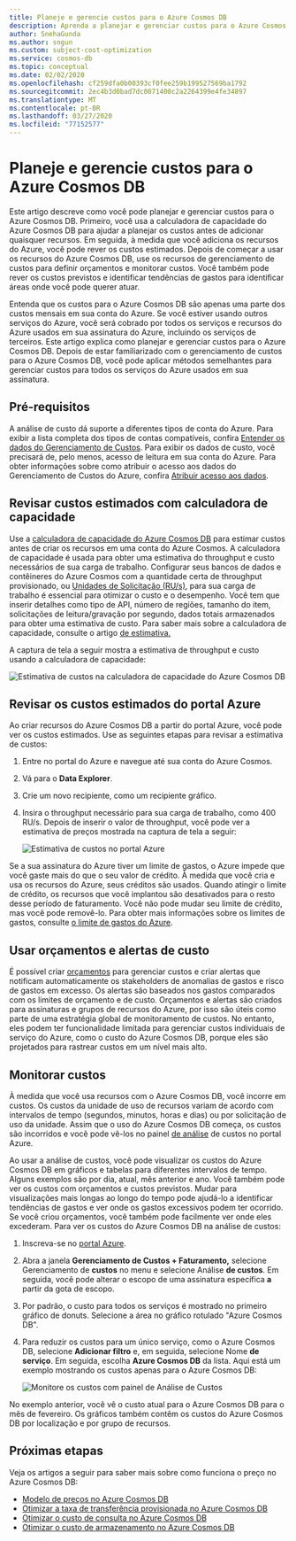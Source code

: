 ```yaml
---
title: Planeje e gerencie custos para o Azure Cosmos DB
description: Aprenda a planejar e gerenciar custos para o Azure Cosmos DB usando a análise de custos no portal Azure.
author: SnehaGunda
ms.author: sngun
ms.custom: subject-cost-optimization
ms.service: cosmos-db
ms.topic: conceptual
ms.date: 02/02/2020
ms.openlocfilehash: cf259dfa0b00393cf0fee259b199527569ba1792
ms.sourcegitcommit: 2ec4b3d0bad7dc0071400c2a2264399e4fe34897
ms.translationtype: MT
ms.contentlocale: pt-BR
ms.lasthandoff: 03/27/2020
ms.locfileid: "77152577"
---
```

# <a name="plan-and-manage-costs-for-azure-cosmos-db"></a>Planeje e gerencie custos para o Azure Cosmos DB

Este artigo descreve como você pode planejar e gerenciar custos para o Azure Cosmos DB. Primeiro, você usa a calculadora de capacidade do Azure Cosmos DB para ajudar a planejar os custos antes de adicionar quaisquer recursos. Em seguida, à medida que você adiciona os recursos do Azure, você pode rever os custos estimados. Depois de começar a usar os recursos do Azure Cosmos DB, use os recursos de gerenciamento de custos para definir orçamentos e monitorar custos. Você também pode rever os custos previstos e identificar tendências de gastos para identificar áreas onde você pode querer atuar.

Entenda que os custos para o Azure Cosmos DB são apenas uma parte dos custos mensais em sua conta do Azure. Se você estiver usando outros serviços do Azure, você será cobrado por todos os serviços e recursos do Azure usados em sua assinatura do Azure, incluindo os serviços de terceiros. Este artigo explica como planejar e gerenciar custos para o Azure Cosmos DB. Depois de estar familiarizado com o gerenciamento de custos para o Azure Cosmos DB, você pode aplicar métodos semelhantes para gerenciar custos para todos os serviços do Azure usados em sua assinatura.

## <a name="prerequisites"></a>Pré-requisitos

A análise de custo dá suporte a diferentes tipos de conta do Azure. Para exibir a lista completa dos tipos de contas compatíveis, confira [Entender os dados do Gerenciamento de Custos](../cost-management-billing/costs/understand-cost-mgt-data.md). Para exibir os dados de custo, você precisará de, pelo menos, acesso de leitura em sua conta do Azure. Para obter informações sobre como atribuir o acesso aos dados do Gerenciamento de Custos do Azure, confira [Atribuir acesso aos dados](../cost-management-billing/costs/assign-access-acm-data.md).

## <a name="review-estimated-costs-with-capacity-calculator"></a>Revisar custos estimados com calculadora de capacidade

Use a [calculadora de capacidade do Azure Cosmos DB](https://cosmos.azure.com/capacitycalculator/) para estimar custos antes de criar os recursos em uma conta do Azure Cosmos. A calculadora de capacidade é usada para obter uma estimativa do throughput e custo necessários de sua carga de trabalho. Configurar seus bancos de dados e contêineres do Azure Cosmos com a quantidade certa de throughput provisionado, ou [Unidades de Solicitação (RU/s)](request-units.md), para sua carga de trabalho é essencial para otimizar o custo e o desempenho. Você tem que inserir detalhes como tipo de API, número de regiões, tamanho do item, solicitações de leitura/gravação por segundo, dados totais armazenados para obter uma estimativa de custo. Para saber mais sobre a calculadora de capacidade, consulte o artigo [de estimativa.](estimate-ru-with-capacity-planner.md)

A captura de tela a seguir mostra a estimativa de throughput e custo usando a calculadora de capacidade:

![Estimativa de custos na calculadora de capacidade do Azure Cosmos DB](./media/plan-manage-costs/capacity-calculator-cost-estimate.png)

## <a name="review-estimated-costs-from-the-azure-portal"></a>Revisar os custos estimados do portal Azure

Ao criar recursos do Azure Cosmos DB a partir do portal Azure, você pode ver os custos estimados. Use as seguintes etapas para revisar a estimativa de custos:

1. Entre no portal do Azure e navegue até sua conta do Azure Cosmos.
1. Vá para o **Data Explorer**.
1. Crie um novo recipiente, como um recipiente gráfico.
1. Insira o throughput necessário para sua carga de trabalho, como 400 RU/s. Depois de inserir o valor de throughput, você pode ver a estimativa de preços mostrada na captura de tela a seguir:

   ![Estimativa de custos no portal Azure](./media/plan-manage-costs/cost-estimate-portal.png)

Se a sua assinatura do Azure tiver um limite de gastos, o Azure impede que você gaste mais do que o seu valor de crédito. À medida que você cria e usa os recursos do Azure, seus créditos são usados. Quando atingir o limite de crédito, os recursos que você implantou são desativados para o resto desse período de faturamento. Você não pode mudar seu limite de crédito, mas você pode removê-lo. Para obter mais informações sobre os limites de gastos, consulte [o limite de gastos do Azure](../billing/billing-spending-limit.md).

## <a name="use-budgets-and-cost-alerts"></a>Usar orçamentos e alertas de custo

É possível criar [orçamentos](../cost-management/tutorial-acm-create-budgets.md) para gerenciar custos e criar alertas que notificam automaticamente os stakeholders de anomalias de gastos e risco de gastos em excesso. Os alertas são baseados nos gastos comparados com os limites de orçamento e de custo. Orçamentos e alertas são criados para assinaturas e grupos de recursos do Azure, por isso são úteis como parte de uma estratégia global de monitoramento de custos. No entanto, eles podem ter funcionalidade limitada para gerenciar custos individuais de serviço do Azure, como o custo do Azure Cosmos DB, porque eles são projetados para rastrear custos em um nível mais alto.

## <a name="monitor-costs"></a>Monitorar custos

À medida que você usa recursos com o Azure Cosmos DB, você incorre em custos. Os custos da unidade de uso de recursos variam de acordo com intervalos de tempo (segundos, minutos, horas e dias) ou por solicitação de uso da unidade. Assim que o uso do Azure Cosmos DB começa, os custos são incorridos e você pode vê-los no painel [de análise](../cost-management/quick-acm-cost-analysis.md) de custos no portal Azure.

Ao usar a análise de custos, você pode visualizar os custos do Azure Cosmos DB em gráficos e tabelas para diferentes intervalos de tempo. Alguns exemplos são por dia, atual, mês anterior e ano. Você também pode ver os custos com orçamentos e custos previstos. Mudar para visualizações mais longas ao longo do tempo pode ajudá-lo a identificar tendências de gastos e ver onde os gastos excessivos podem ter ocorrido. Se você criou orçamentos, você também pode facilmente ver onde eles excederam. Para ver os custos do Azure Cosmos DB na análise de custos:

1. Inscreva-se no [portal Azure](https://portal.azure.com).

1. Abra a janela **Gerenciamento de Custos + Faturamento,** selecione Gerenciamento de **custos** no menu e selecione Análise **de custos**. Em seguida, você pode alterar o escopo de uma assinatura específica **a** partir da gota de escopo.

1. Por padrão, o custo para todos os serviços é mostrado no primeiro gráfico de donuts. Selecione a área no gráfico rotulado "Azure Cosmos DB".

1. Para reduzir os custos para um único serviço, como o Azure Cosmos DB, selecione **Adicionar filtro** e, em seguida, selecione Nome **de serviço**. Em seguida, escolha **Azure Cosmos DB** da lista. Aqui está um exemplo mostrando os custos apenas para o Azure Cosmos DB:
 
   ![Monitore os custos com painel de Análise de Custos](./media/plan-manage-costs/cost-analysis-pane.png)

No exemplo anterior, você vê o custo atual para o Azure Cosmos DB para o mês de fevereiro. Os gráficos também contêm os custos do Azure Cosmos DB por localização e por grupo de recursos.

## <a name="next-steps"></a>Próximas etapas

Veja os artigos a seguir para saber mais sobre como funciona o preço no Azure Cosmos DB:

* [Modelo de preços no Azure Cosmos DB](how-pricing-works.md)
* [Otimizar a taxa de transferência provisionada no Azure Cosmos DB](optimize-cost-throughput.md)
* [Otimizar o custo de consulta no Azure Cosmos DB](optimize-cost-queries.md)
* [Otimizar o custo de armazenamento no Azure Cosmos DB](optimize-cost-storage.md)